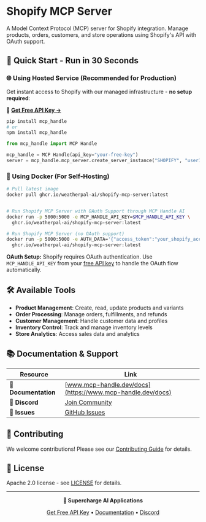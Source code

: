 # Shopify MCP Server

A Model Context Protocol (MCP) server for Shopify integration. Manage products, orders, customers, and store operations using Shopify's API with OAuth support.

## 🚀 Quick Start - Run in 30 Seconds

### 🌐 Using Hosted Service (Recommended for Production)

Get instant access to Shopify with our managed infrastructure - **no setup required**:

**🔗 [Get Free API Key →](https://www.mcp-handle.dev/home/api-keys)**

```bash
pip install mcp_handle
# or
npm install mcp_handle
```

```python
from mcp_handle import MCP Handle

mcp_handle = MCP Handle(api_key="your-free-key")
server = mcp_handle.mcp_server.create_server_instance("SHOPIFY", "user123")
```

### 🐳 Using Docker (For Self-Hosting)

```bash
# Pull latest image
docker pull ghcr.io/weatherpal-ai/shopify-mcp-server:latest


# Run Shopify MCP Server with OAuth Support through MCP Handle AI
docker run -p 5000:5000 -e MCP_HANDLE_API_KEY=$MCP_HANDLE_API_KEY \
  ghcr.io/weatherpal-ai/shopify-mcp-server:latest

# Run Shopify MCP Server (no OAuth support)
docker run -p 5000:5000 -e AUTH_DATA='{"access_token":"your_shopify_access_token_here"}' \
  ghcr.io/weatherpal-ai/shopify-mcp-server:latest
```

**OAuth Setup:** Shopify requires OAuth authentication. Use `MCP_HANDLE_API_KEY` from your [free API key](https://www.mcp-handle.dev/home/api-keys) to handle the OAuth flow automatically.

## 🛠️ Available Tools

- **Product Management**: Create, read, update products and variants
- **Order Processing**: Manage orders, fulfillments, and refunds
- **Customer Management**: Handle customer data and profiles
- **Inventory Control**: Track and manage inventory levels
- **Store Analytics**: Access sales data and analytics

## 📚 Documentation & Support

| Resource | Link |
|----------|------|
| **📖 Documentation** | [www.mcp-handle.dev/docs](https://www.mcp-handle.dev/docs) |
| **💬 Discord** | [Join Community](https://discord.gg/p7TuTEcssn) |
| **🐛 Issues** | [GitHub Issues](https://github.com/WeatherPal-AI/MCP-handle/issues) |

## 🤝 Contributing

We welcome contributions! Please see our [Contributing Guide](../../CONTRIBUTING.md) for details.

## 📜 License

Apache 2.0 license - see [LICENSE](../../LICENSE) for details.

---

<div align="center">
  <p><strong>🚀 Supercharge AI Applications </strong></p>
  <p>
    <a href="https://www.mcp-handle.dev">Get Free API Key</a> •
    <a href="https://www.mcp-handle.dev/docs">Documentation</a> •
    <a href="https://discord.gg/p7TuTEcssn">Discord</a>
  </p>
</div>
